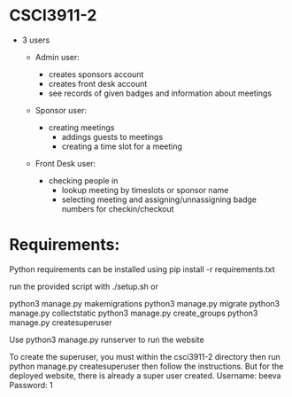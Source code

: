 # CSCI3911-2
- 3 users

  - Admin user:
     - creates sponsors account
     - creates front desk account
     - see records of given badges and information about meetings     

  - Sponsor user:
     - creating meetings
       - addings guests to meetings
       - creating a time slot for a meeting

  - Front Desk user:
     - checking people in
       - lookup meeting by timeslots or sponsor name
       - selecting meeting and assigning/unnassigning badge numbers for checkin/checkout


# Requirements:
Python requirements can be installed using pip install -r requirements.txt

run the provided script with ./setup.sh or 

python3 manage.py makemigrations
python3 manage.py migrate
python3 manage.py collectstatic
python3 manage.py create_groups
python3 manage.py createsuperuser


Use python3 manage.py runserver to run the website

To create the superuser, you must within the csci3911-2 directory then run python manage.py createsuperuser then follow the instructions. But for the deployed website, there is already a super user created.
Username: beeva
Password: 1